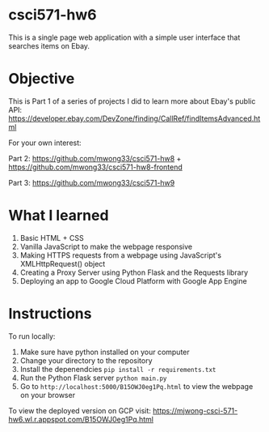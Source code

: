 # csci571-hw6
This is a single page web application with a simple user interface that searches items on Ebay.

# Objective
This is Part 1 of a series of projects I did to learn more about Ebay's public API: https://developer.ebay.com/DevZone/finding/CallRef/findItemsAdvanced.html

For your own interest:

Part 2: https://github.com/mwong33/csci571-hw8 + https://github.com/mwong33/csci571-hw8-frontend

Part 3: https://github.com/mwong33/csci571-hw9

# What I learned
1. Basic HTML + CSS
2. Vanilla JavaScript to make the webpage responsive
3. Making HTTPS requests from a webpage using JavaScript's XMLHttpRequest() object
4. Creating a Proxy Server using Python Flask and the Requests library
5. Deploying an app to Google Cloud Platform with Google App Engine

# Instructions
To run locally:

1. Make sure have python installed on your computer
2. Change your directory to the repository
3. Install the depenendcies `pip install -r requirements.txt`
4. Run the Python Flask server `python main.py`
5. Go to `http://localhost:5000/B15OWJ0eg1Pq.html` to view the webpage on your browser

To view the deployed version on GCP visit: https://mjwong-csci-571-hw6.wl.r.appspot.com/B15OWJ0eg1Pq.html
